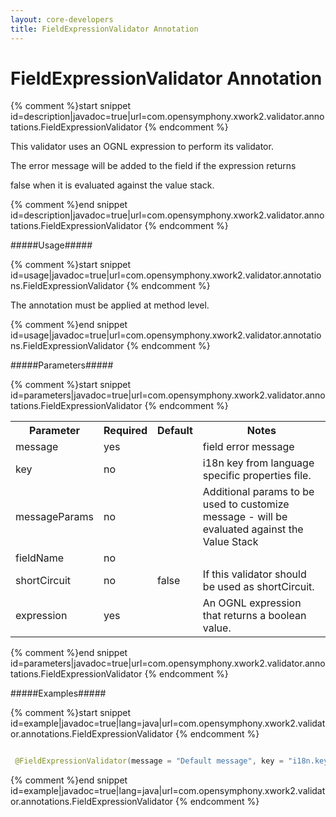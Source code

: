 ```yaml
---
layout: core-developers
title: FieldExpressionValidator Annotation
---
```


# FieldExpressionValidator Annotation


{% comment %}start snippet id=description|javadoc=true|url=com.opensymphony.xwork2.validator.annotations.FieldExpressionValidator {% endcomment %}
<p> This validator uses an OGNL expression to perform its validator.
 The error message will be added to the field if the expression returns
 false when it is evaluated against the value stack.</p>
{% comment %}end snippet id=description|javadoc=true|url=com.opensymphony.xwork2.validator.annotations.FieldExpressionValidator {% endcomment %}

#####Usage#####



{% comment %}start snippet id=usage|javadoc=true|url=com.opensymphony.xwork2.validator.annotations.FieldExpressionValidator {% endcomment %}
<p> <p>The annotation must be applied at method level.</p></p>
{% comment %}end snippet id=usage|javadoc=true|url=com.opensymphony.xwork2.validator.annotations.FieldExpressionValidator {% endcomment %}

#####Parameters#####



{% comment %}start snippet id=parameters|javadoc=true|url=com.opensymphony.xwork2.validator.annotations.FieldExpressionValidator {% endcomment %}
<p> <table class='confluenceTable' summary=''>
 <tr>
 <th class='confluenceTh'> Parameter </th>
 <th class='confluenceTh'> Required </th>
 <th class='confluenceTh'> Default </th>
 <th class='confluenceTh'> Notes </th>
 </tr>
 <tr>
 <td class='confluenceTd'>message</td>
 <td class='confluenceTd'>yes</td>
 <td class='confluenceTd'>&nbsp;</td>
 <td class='confluenceTd'>field error message</td>
 </tr>
 <tr>
 <td class='confluenceTd'>key</td>
 <td class='confluenceTd'>no</td>
 <td class='confluenceTd'>&nbsp;</td>
 <td class='confluenceTd'>i18n key from language specific properties file.</td>
 </tr>
 <tr>
 <td class='confluenceTd'>messageParams</td>
 <td class='confluenceTd'>no</td>
 <td class='confluenceTd'>&nbsp;</td>
 <td class='confluenceTd'>Additional params to be used to customize message - will be evaluated against the Value Stack</td>
 </tr>
 <tr>
 <td class='confluenceTd'>fieldName</td>
 <td class='confluenceTd'>no</td>
 <td class='confluenceTd'>&nbsp;</td>
 <td class='confluenceTd'>&nbsp;</td>
 </tr>
 <tr>
 <td class='confluenceTd'>shortCircuit</td>
 <td class='confluenceTd'>no</td>
 <td class='confluenceTd'>false</td>
 <td class='confluenceTd'>If this validator should be used as shortCircuit.</td>
 </tr>
 <tr>
 <td class='confluenceTd'> expression </td>
 <td class='confluenceTd'> yes </td>
 <td class='confluenceTd'>&nbsp;</td>
 <td class='confluenceTd'> An OGNL expression that returns a boolean value.  </td>
 </tr>
 </table></p>
{% comment %}end snippet id=parameters|javadoc=true|url=com.opensymphony.xwork2.validator.annotations.FieldExpressionValidator {% endcomment %}

#####Examples#####



{% comment %}start snippet id=example|javadoc=true|lang=java|url=com.opensymphony.xwork2.validator.annotations.FieldExpressionValidator {% endcomment %}

```java
 @FieldExpressionValidator(message = "Default message", key = "i18n.key", shortCircuit = true, expression = "an OGNL expression")
```

{% comment %}end snippet id=example|javadoc=true|lang=java|url=com.opensymphony.xwork2.validator.annotations.FieldExpressionValidator {% endcomment %}
